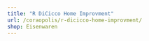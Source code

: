 ```yaml
---
title: "R DiCicco Home Improvment"
url: /coraopolis/r-dicicco-home-improvment/
shop: Eisenwaren
---
```

